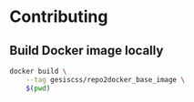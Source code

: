 # Contributing

## Build Docker image locally

```bash
docker build \
    --tag gesiscss/repo2docker_base_image \
    $(pwd)
```
